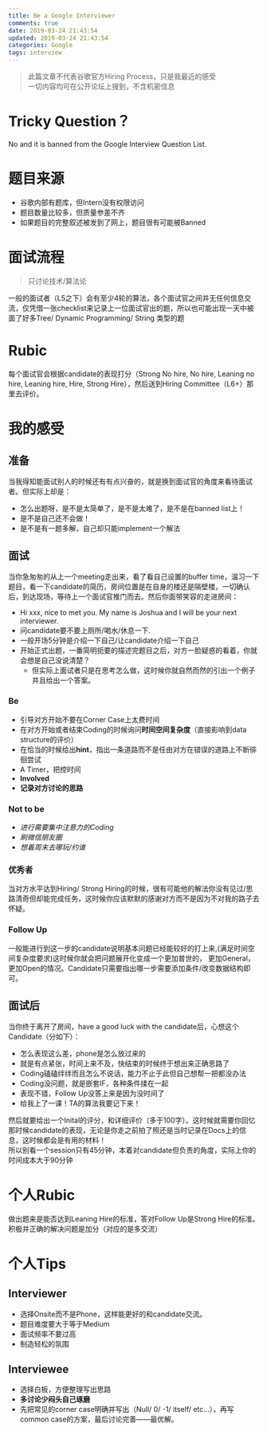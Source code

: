 ```yaml
---
title: Be a Google Interviewer
comments: true
date: 2019-03-24 21:43:54
updated: 2019-03-24 21:43:54
categories: Google	
tags: interview
---
```


> 此篇文章不代表谷歌官方Hiring Process，只是我最近的感受  
> 一切内容均可在公开论坛上搜到，不含机密信息

# Tricky Question？
No and it is banned from the Google Interview Question List.

# 题目来源

* 谷歌内部有题库，但Intern没有权限访问  
* 题目数量比较多，但质量参差不齐
* 如果题目的完整叙述被发到了网上，题目很有可能被Banned

# 面试流程

> 只讨论技术/算法论

一般的面试者（L5之下）会有至少4轮的算法，各个面试官之间并无任何信息交流，仅凭借一张checklist来记录上一位面试官出的题，所以也可能出现一天中被面了好多Tree/ Dynamic Programming/ String 类型的题

# Rubic

每个面试官会根据candidate的表现打分（Strong No hire, No hire, Leaning no hire, Leaning hire, Hire, Strong Hire），然后送到Hiring Committee（L6+）那里去评价。

# 我的感受

<!--more-->

## 准备

当我得知能面试别人的时候还有有点兴奋的，就是换到面试官的角度来看待面试者。但实际上却是：

* 怎么出题呀，是不是太简单了，是不是太难了，是不是在banned list上！
* 是不是自己还不会做！
* 是不是有一题多解，自己却只能implement一个解法 

## 面试

当你急匆匆的从上一个meeting走出来，看了看自己设置的buffer time，温习一下题目，看一下candidate的简历，房间位置是在自身的楼还是隔壁楼，一切确认后，到达现场，等待上一个面试官推门而去。然后你面带笑容的走进房间：

* Hi xxx, nice to met you. My name is Joshua and I will be your next interviewer.  
* 问candidate要不要上厕所/喝水/休息一下.
* 一般开场5分钟是介绍一下自己/让candidate介绍一下自己
* 开始正式出题，一番简明扼要的描述完题目之后，对方一脸疑惑的看着，你就会想是自己没说清楚？
	* 但实际上面试者只是在思考怎么做，这时候你就自然而然的引出一个例子并且给出一个答案。

### Be
* 引导对方开始不要在Corner Case上太费时间 
* 在对方开始或者结束Coding的时候询问**时间空间复杂度**（直接影响到data structure的评价）
* 在恰当的时候给出**hint**，指出一条道路而不是任由对方在错误的道路上不断徘徊尝试
* A Timer，把控时间
* **Involved**
* **记录对方讨论的思路**

### Not to be
* *进行需要集中注意力的Coding*
* *刷微信朋友圈*
* *想着周末去哪玩/约谁*

### 优秀者

当对方水平达到Hiring/ Strong Hiring的时候，很有可能他的解法你没有见过/思路清奇但却能完成任务，这时候你应该默默的感谢对方而不是因为不对我的路子去怀疑。  

### Follow Up

一般能进行到这一步的candidate说明基本问题已经能较好的打上来,(满足时间空间复杂度要求)这时候你就会把问题展开化变成一个更加普世的， 更加General， 更加Open的情况。Candidate只需要指出哪一步需要添加条件/改变数据结构即可。

## 面试后
当你终于离开了房间，have a good luck with the candidate后，心想这个Candidate（分如下）：

* 怎么表现这么差，phone是怎么放过来的
* 就是有点紧张，时间上来不及，快结束的时候终于想出来正确思路了
* Coding磕磕绊绊而且怎么不说话，能力不止于此但自己想帮一把都没办法
* Coding没问题，就是嵌套IF，各种条件揉在一起
* 表现不错，Follow Up没答上来是因为没时间了
* 给我上了一课！TA的算法我要记下来！

然后就要给出一个Inital的评分，和详细评价（多于100字）。这时候就需要你回忆那时候candidate的表现，无论是你走之前拍了照还是当时记录在Docs上的信息，这时候都会是有用的材料！  
所以别看一个session只有45分钟，本着对candidate但负责的角度，实际上你的时间成本大于90分钟

# 个人Rubic
做出题来是能否达到Leaning Hire的标准，答对Follow Up是Strong Hire的标准。积极并正确的解决问题是加分（对应的是多交流）

# 个人Tips
## Interviewer

* 选择Onsite而不是Phone，这样能更好的和candidate交流。
* 题目难度要大于等于Medium
* 面试频率不要过高
* 制造轻松的氛围

## Interviewee

* 选择白板，方便整理写出思路
* **多讨论少闷头自己琢磨**
* 先把常见的corner case明确并写出（Null/ 0/ -1/ itself/ etc…），再写common case的方案，最后讨论完善——最优解。